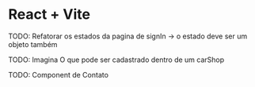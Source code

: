 # React + Vite

TODO: Refatorar os estados da pagina de signIn -> o estado deve ser um objeto também

TODO: Imagina O que pode ser cadastrado dentro de um carShop 

TODO: Component de Contato
